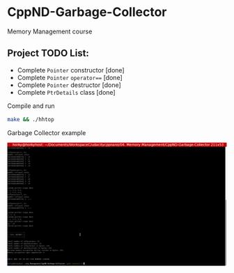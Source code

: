 # CppND-Garbage-Collector
Memory Management course

## Project TODO List:
- Complete `Pointer` constructor  [done]
- Complete `Pointer` `operator==` [done]
- Complete `Pointer` destructor   [done]
- Complete `PtrDetails` class     [done]

Compile and run

```bash
make && ./hhtop
```

Garbage Collector example

![Garbage Collector](img/GarbageCollector.png)